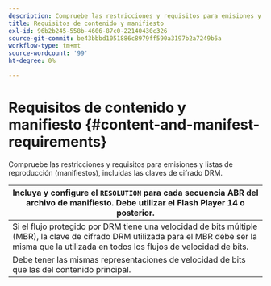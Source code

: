 ```yaml
---
description: Compruebe las restricciones y requisitos para emisiones y listas de reproducción (manifiestos), incluidas las claves de cifrado DRM.
title: Requisitos de contenido y manifiesto
exl-id: 96b2b245-558b-4606-87c0-22140430c326
source-git-commit: be43bbbd1051886c8979ff590a3197b2a7249b6a
workflow-type: tm+mt
source-wordcount: '99'
ht-degree: 0%

---
```


# Requisitos de contenido y manifiesto {#content-and-manifest-requirements}

Compruebe las restricciones y requisitos para emisiones y listas de reproducción (manifiestos), incluidas las claves de cifrado DRM.

| Incluya y configure el `RESOLUTION` para cada secuencia ABR del archivo de manifiesto. Debe utilizar el Flash Player 14 o posterior. |
|---|
| Si el flujo protegido por DRM tiene una velocidad de bits múltiple (MBR), la clave de cifrado DRM utilizada para el MBR debe ser la misma que la utilizada en todos los flujos de velocidad de bits. |
| Debe tener las mismas representaciones de velocidad de bits que las del contenido principal. |
